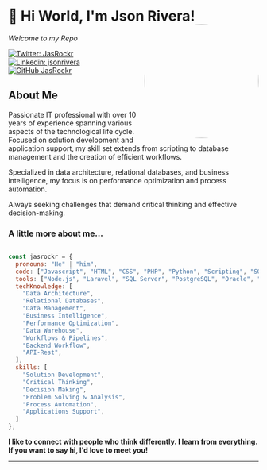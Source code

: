 # 👋 Hi World, I'm Json Rivera!
*Welcome to my Repo*
<img align='right' src="https://media2.giphy.com/media/v1.Y2lkPTc5MGI3NjExeGtqeWZuZmRmcGZnMDk1bHliemo3MXl2eTB3N3RheDY4YmF6dzY2cyZlcD12MV9pbnRlcm5hbF9naWZfYnlfaWQmY3Q9Zw/xUyrMCdgrOL3ntbTvK/giphy.gif" width="230" style="margin-top:-20px; border-radius:50%">

[![Twitter: JasRockr](https://img.shields.io/twitter/follow/JasRockr?style=social)](https://twitter.com/JasRockr)
[![Linkedin: jsonrivera](https://img.shields.io/badge/-jsonrivera-blue?style=flat-square&logo=Linkedin&logoColor=white&link=https://www.linkedin.com/in/jsonrivera/)](https://www.linkedin.com/in/jsonrivera/)
[![GitHub JasRockr](https://img.shields.io/github/followers/jasrockr?label=follow&style=social)](https://github.com/jasrockr)


## About Me

Passionate IT professional with over 10 years of experience spanning various aspects of the technological life cycle. Focused on solution development and application support, my skill set extends from scripting to database management and the creation of efficient workflows.

Specialized in data architecture, relational databases, and business intelligence, my focus is on performance optimization and process automation. 

Always seeking challenges that demand critical thinking and effective decision-making.

### A little more about me...  

``` Javascript

const jasrockr = {
  pronouns: "He" | "him",
  code: ["Javascript", "HTML", "CSS", "PHP", "Python", "Scripting", "SQL", "DAX", "VBA", "SAP BODS"],
  tools: ["Node.js", "Laravel", "SQL Server", "PostgreSQL", "Oracle", "PowerBI", "React", "Styled-Components", "Sass"],
  techKnowledge: [
    "Data Architecture",
    "Relational Databases",
    "Data Management",
    "Business Intelligence",
    "Performance Optimization",
    "Data Warehouse",
    "Workflows & Pipelines",
    "Backend Workflow",
    "API-Rest",
  ],
  skills: [
    "Solution Development",
    "Critical Thinking",
    "Decision Making",
    "Problem Solving & Analysis",
    "Process Automation",
    "Applications Support",
  ]
};

```

**I like to connect with people who think differently. I learn from everything.  
If you want to say hi, I'd love to meet you!**

---
